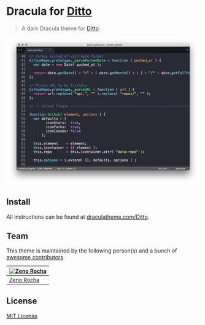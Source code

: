 # Dracula for [Ditto](https://ditto-cp.sourceforge.io/)

> A dark Dracula theme for [Ditto](https://ditto-cp.sourceforge.io/).

![Screenshot](./screenshot.png)

## Install

All instructions can be found at [draculatheme.com/Ditto](https://draculatheme.com/Ditto).

## Team

This theme is maintained by the following person(s) and a bunch of [awesome contributors](https://github.com/dracula/template/graphs/contributors).

[![Zeno Rocha](https://github.com/zenorocha.png?size=100)](https://github.com/zenorocha) |
--- |
[Zeno Rocha](https://github.com/zenorocha) |

## License

[MIT License](./LICENSE)
